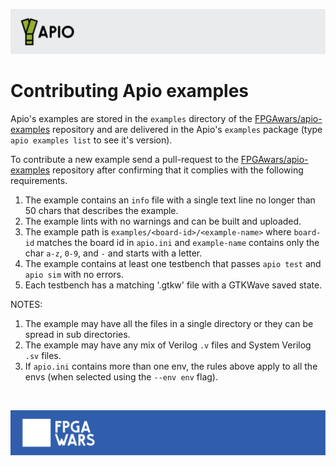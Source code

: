 ![](assets/apio-banner.svg)

# Contributing Apio examples

Apio's examples are stored in the `examples` directory of the [FPGAwars/apio-examples](https://github.com/FPGAwars/apio-examples) repository and are delivered in the Apio's `examples` package (type `apio examples list` to see it's version).

To contribute a new example send a pull-request to the [FPGAwars/apio-examples](https://github.com/FPGAwars/apio-examples) repository after confirming that it complies with the following requirements.

1. The example contains an `info` file with a single text line no longer than 50 chars that describes the example.
2. The example lints with no warnings and can be built and uploaded.
3. The example path is `examples/<board-id>/<example-name>` where `board-id` matches the board id in `apio.ini` and `example-name` contains only the char `a-z`, `0-9`, and `-` and starts with a letter.
4. The example contains at least one testbench that passes `apio test` and `apio sim` with no errors.
5. Each testbench has a matching '.gtkw' file with a GTKWave saved state. 

NOTES:
1. The example may have all the files in a single directory or they can be spread in sub directories.
2. The example may have any mix of Verilog `.v` files and System Verilog `.sv` files.
3. If `apio.ini` contains more than one env, the rules above apply to all the envs (when selected using the `--env env` flag).

<br>

![](assets/fpgawars-banner.svg)
